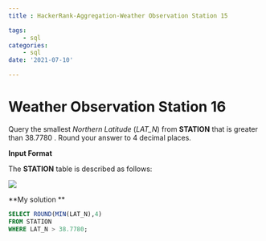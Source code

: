 ```yaml
---
title : HackerRank-Aggregation-Weather Observation Station 15

tags:
    - sql
categories:
    - sql 
date: '2021-07-10'

---
```


# Weather Observation Station 16

Query the smallest  _Northern Latitude_  (_LAT_N_) from  **STATION**  that is greater than 38.7780 . Round your answer to 4 decimal places.

**Input Format**

The  **STATION**  table is described as follows:

![](https://s3.amazonaws.com/hr-challenge-images/9336/1449345840-5f0a551030-Station.jpg)

**My solution **
```sql
SELECT ROUND(MIN(LAT_N),4)
FROM STATION
WHERE LAT_N > 38.7780;
```




